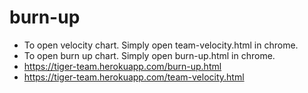 # burn-up
- To open velocity chart. Simply open team-velocity.html in chrome.
- To open burn up chart. Simply open burn-up.html in chrome.
- https://tiger-team.herokuapp.com/burn-up.html
- https://tiger-team.herokuapp.com/team-velocity.html
